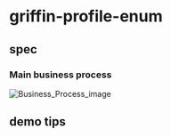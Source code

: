 # griffin-profile-enum

## spec

### Main business process
![Business_Process_image](img/Business_Process.png)

## demo tips
